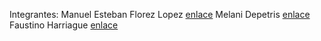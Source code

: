 Integrantes:
Manuel Esteban Florez Lopez [enlace](https://www.linkedin.com/in/manuel14mds/)
Melani Depetris [enlace](https://www.linkedin.com/in/melani-depetris/)
Faustino Harriague [enlace](https://www.linkedin.com/in/faustino-harriague-26532299/)